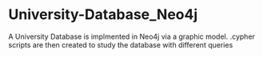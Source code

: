 # University-Database_Neo4j
A University Database is implmented in Neo4j via a graphic model. .cypher scripts are then created to study the database with different queries
